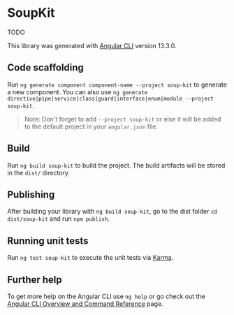 # SoupKit

TODO

This library was generated with [Angular CLI](https://github.com/angular/angular-cli) version 13.3.0.

## Code scaffolding

Run `ng generate component component-name --project soup-kit` to generate a new component. You can also use `ng generate directive|pipe|service|class|guard|interface|enum|module --project soup-kit`.
> Note: Don't forget to add `--project soup-kit` or else it will be added to the default project in your `angular.json` file. 

## Build

Run `ng build soup-kit` to build the project. The build artifacts will be stored in the `dist/` directory.

## Publishing

After building your library with `ng build soup-kit`, go to the dist folder `cd dist/soup-kit` and run `npm publish`.

## Running unit tests

Run `ng test soup-kit` to execute the unit tests via [Karma](https://karma-runner.github.io).

## Further help

To get more help on the Angular CLI use `ng help` or go check out the [Angular CLI Overview and Command Reference](https://angular.io/cli) page.
